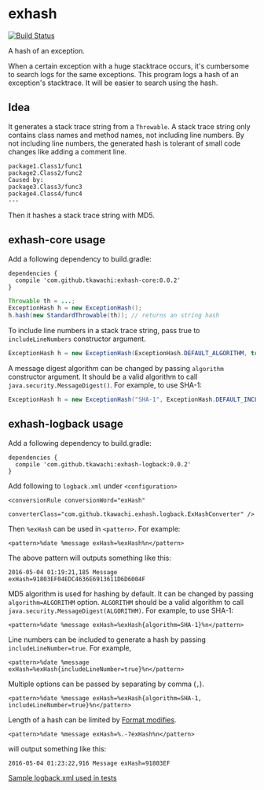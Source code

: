 # exhash

[![Build Status](https://travis-ci.org/tkawachi/exhash.svg?branch=master)](https://travis-ci.org/tkawachi/exhash)

A hash of an exception.

When a certain exception with a huge stacktrace occurs, it's cumbersome to search logs
for the same exceptions. This program logs a hash of an exception's stacktrace.
It will be easier to search using the hash.

## Idea

It generates a stack trace string from a `Throwable`. A stack trace string only contains
class names and method names, not including line numbers. By not including line numbers,
the generated hash is tolerant of small code changes like adding a comment line.

```
package1.Class1/func1
package2.Class2/func2
Caused by:
package3.Class3/func3
package4.Class4/func4
---
```

Then it hashes a stack trace string with MD5.

## exhash-core usage

Add a following dependency to build.gradle:

```
dependencies {
  compile 'com.github.tkawachi:exhash-core:0.0.2'
}
```

```java
Throwable th = ...;
ExceptionHash h = new ExceptionHash();
h.hash(new StandardThrowable(th)); // returns an string hash
```

To include line numbers in a stack trace string, pass true to `includeLineNumbers`
constructor argument.

```java
ExceptionHash h = new ExceptionHash(ExceptionHash.DEFAULT_ALGORITHM, true);
```

A message digest algorithm can be changed by passing `algorithm` constructor argument.
It should be a valid algorithm to call `java.security.MessageDigest()`.
For example, to use SHA-1:

```java
ExceptionHash h = new ExceptionHash("SHA-1", ExceptionHash.DEFAULT_INCLUDE_LINE_NUMBER);
```

## exhash-logback usage

Add a following dependency to build.gradle:

```
dependencies {
  compile 'com.github.tkawachi:exhash-logback:0.0.2'
}
```

Add following to `logback.xml` under `<configuration>`

```
<conversionRule conversionWord="exHash"
                converterClass="com.github.tkawachi.exhash.logback.ExHashConverter" />
```

Then `%exHash` can be used in `<pattern>`. For example:

```
<pattern>%date %message exHash=%exHash%n</pattern>
```

The above pattern will outputs something like this:

```
2016-05-04 01:19:21,185 Message exHash=91803EF04EDC4636E6913611D6D6004F
```

MD5 algorithm is used for hashing by default. It can be changed by
passing `algorithm=ALGORITHM` option. `ALGORITHM` should be a valid algorithm
to call `java.security.MessageDigest(ALGORITHM)`. For example, to use SHA-1:

```
<pattern>%date %message exHash=%exHash{algorithm=SHA-1}%n</pattern>
```

Line numbers can be included to generate a hash by passing `includeLineNumber=true`.
For example,

```
<pattern>%date %message exHash=%exHash{includeLineNumber=true}%n</pattern>
```

Multiple options can be passed by separating by comma (`,`).

```
<pattern>%date %message exHash=%exHash{algorithm=SHA-1, includeLineNumber=true}%n</pattern>
```

Length of a hash can be limited by [Format modifies](http://logback.qos.ch/manual/layouts.html#formatModifiers).

```
<pattern>%date %message exHash=%.-7exHash%n</pattern>
```

will output something like this:

```
2016-05-04 01:23:22,916 Message exHash=91803EF
```

[Sample logback.xml used in tests](https://github.com/tkawachi/logback-exhash/blob/master/logback/src/test/resources/logback-test.xml)
